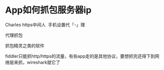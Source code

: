 # App如何抓包服务器ip


Charles https中间人&nbsp;&nbsp;手机设置代「-」理<img id="aimg_k5X4p" onclick="zoom(this, this.src, 0, 0, 0)" class="zoom" src="https://cdn.jsdelivr.net/gh/hishis/forum-master/public/images/patch.gif" onmouseover="img_onmouseoverfunc(this)" onload="thumbImg(this)" border="0" alt="" />

代理抓包

抓包精灵之类的软件

fiddler只能抓http/https的流量，有些app走的是其他协议，要想抓完还得下到网络层来抓，wireshark就它了
